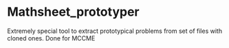 # Mathsheet_prototyper
Extremely special tool to extract prototypical problems from set of files with cloned ones. Done for MCCME
